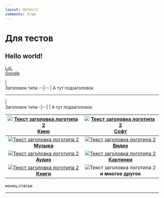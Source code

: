 ```yaml
---
layout: default
comments: true
---
```


# Для тестов
## Hello world!
[LoL](/beta)  
[Google](http://google.com)

|<img width="1024px" height="0px" />Заголовок типа
:-:|:-:
| А тут подзаголовок

***

|<img width="1024px" height="0px" />Заголовок типа
-|:-:|
| А тут подзаголовок

[![][logo]<br>**Кино**](./kino.md) | [![][logo]<br>**Софт**](./soft.md)
:---:|:---:
[![][logo]<br>**Музыка**](./music.md)| [![][logo]<br>**Видео**](./video.md)
[![][logo]<br>**Аудио**](./audio.md) | [![][logo]<br>**Картинки**](./images.md) 
[![][logo]<br>**Книги**](./books.md)<br><img width="600/"> | ![][logo]<br>**и многое другое**<br><img width="600/">

[logo]: https://github.com/adam-p/markdown-here/raw/master/src/common/images/icon48.png "Текст заголовка логотипа 2"


конец статьи

***



